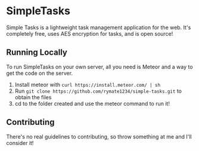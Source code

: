 # SimpleTasks
Simple Tasks is a lightweight task management application for the web.
It's completely free, uses AES encryption for tasks, and is open source!

## Running Locally
To run SimpleTasks on your own server, all you need is Meteor and a way to get the code on the server.

1. Install meteor with `curl https://install.meteor.com/ | sh`
2. Run `git clone https://github.com/rymate1234/simple-tasks.git` to obtain the files
3. cd to the folder created and use the meteor command to run it!

## Contributing
There's no real guidelines to contributing, so throw something at me and I'll consider it!
